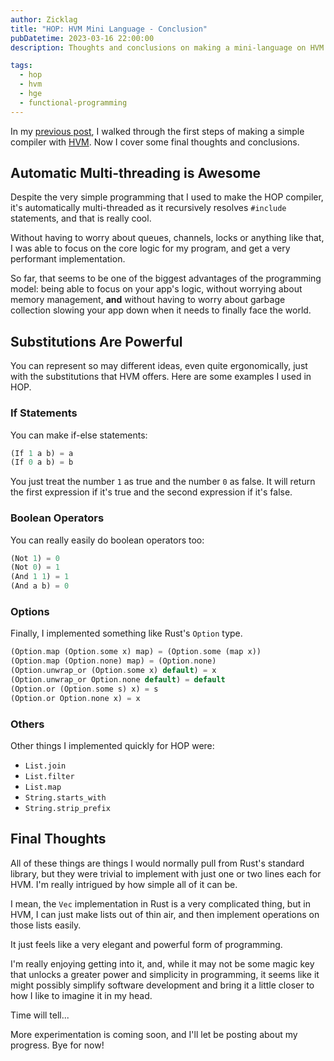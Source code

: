 ```yaml
---
author: Zicklag
title: "HOP: HVM Mini Language - Conclusion"
pubDatetime: 2023-03-16 22:00:00
description: Thoughts and conclusions on making a mini-language on HVM.

tags:
  - hop
  - hvm
  - hge
  - functional-programming
---
```


In my [previous post](@/hop-hvm-mini-language-part-2.md), I walked through the first steps of making a simple compiler with [HVM]. Now I cover some final thoughts and conclusions.

<!-- more -->

[HVM]: https://github.com/HigherOrderCO/HVM

## Automatic Multi-threading is Awesome

Despite the very simple programming that I used to make the HOP compiler, it's automatically multi-threaded as it recursively resolves `#include` statements, and that is really cool.

Without having to worry about queues, channels, locks or anything like that, I was able to focus on the core logic for my program, and get a very performant implementation.

So far, that seems to be one of the biggest advantages of the programming model: being able to focus on your app's logic, without worrying about memory management, **and** without having to worry about garbage collection slowing your app down when it needs to finally face the world.

## Substitutions Are Powerful

You can represent so may different ideas, even quite ergonomically, just with the substitutions that HVM offers. Here are some examples I used in HOP.

### If Statements

You can make if-else statements:

```dart
(If 1 a b) = a
(If 0 a b) = b
```

You just treat the number `1` as true and the number `0` as false. It will return the first expression if it's true and the second expression if it's false.

### Boolean Operators

You can really easily do boolean operators too:

```dart
(Not 1) = 0
(Not 0) = 1
(And 1 1) = 1
(And a b) = 0
```

### Options

Finally, I implemented something like Rust's `Option` type.

```dart
(Option.map (Option.some x) map) = (Option.some (map x))
(Option.map (Option.none) map) = (Option.none)
(Option.unwrap_or (Option.some x) default) = x
(Option.unwrap_or Option.none default) = default
(Option.or (Option.some s) x) = s
(Option.or Option.none x) = x
```

### Others

Other things I implemented quickly for HOP were:

- `List.join`
- `List.filter`
- `List.map`
- `String.starts_with`
- `String.strip_prefix`

## Final Thoughts

All of these things are things I would normally pull from Rust's standard library, but they were trivial to implement with just one or two lines each for HVM. I'm really intrigued by how simple all of it can be.

I mean, the `Vec` implementation in Rust is a very complicated thing, but in HVM, I can just make lists out of thin air, and then implement operations on those lists easily.

It just feels like a very elegant and powerful form of programming.

I'm really enjoying getting into it, and, while it may not be some magic key that unlocks a greater power and simplicity in programming, it seems like it might possibly simplify software development and bring it a little closer to how I like to imagine it in my head.

Time will tell...

More experimentation is coming soon, and I'll let be posting about my progress. Bye for now!
